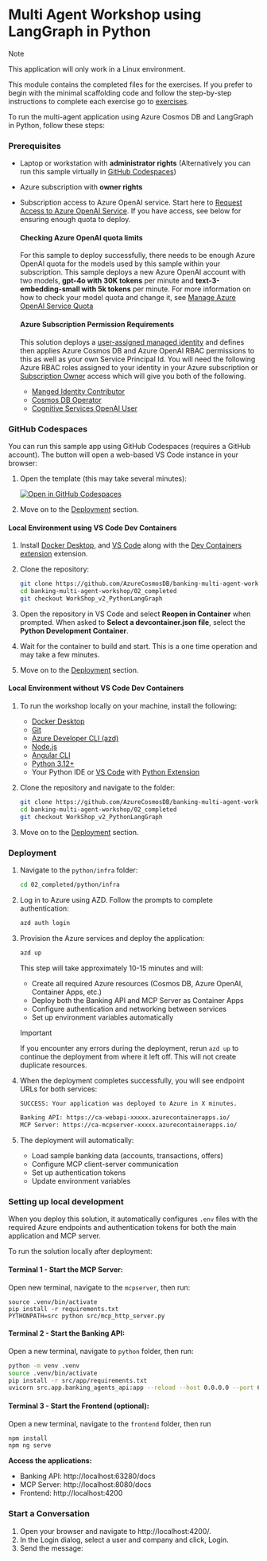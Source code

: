 # Multi Agent Workshop using LangGraph in Python

> [!NOTE]
> This application will only work in a Linux environment.

This module contains the completed files for the exercises. If you prefer to begin with the minimal scaffolding code and follow the step-by-step instructions to complete each exercise go to [exercises](../../01_exercises/README.md).

To run the multi-agent application using Azure Cosmos DB and LangGraph in Python, follow these steps:

### Prerequisites

- Laptop or workstation with **administrator rights** (Alternatively you can run this sample virtually in [GitHub Codespaces](https://github.com/features/codespaces))
- Azure subscription with **owner rights**
- Subscription access to Azure OpenAI service. Start here to [Request Access to Azure OpenAI Service](https://aka.ms/oaiapply). If you have access, see below for ensuring enough quota to deploy.

  #### Checking Azure OpenAI quota limits

  For this sample to deploy successfully, there needs to be enough Azure OpenAI quota for the models used by this sample within your subscription. This sample deploys a new Azure OpenAI account with two models, **gpt-4o with 30K tokens** per minute and **text-3-embedding-small with 5k tokens** per minute. For more information on how to check your model quota and change it, see [Manage Azure OpenAI Service Quota](https://learn.microsoft.com/azure/ai-services/openai/how-to/quota)

  #### Azure Subscription Permission Requirements

  This solution deploys a [user-assigned managed identity](https://learn.microsoft.com/entra/identity/managed-identities-azure-resources/overview) and defines then applies Azure Cosmos DB and Azure OpenAI RBAC permissions to this as well as your own Service Principal Id. You will need the following Azure RBAC roles assigned to your identity in your Azure subscription or [Subscription Owner](https://learn.microsoft.com/azure/role-based-access-control/built-in-roles/privileged#owner) access which will give you both of the following.

  - [Manged Identity Contributor](https://learn.microsoft.com/azure/role-based-access-control/built-in-roles/identity#managed-identity-contributor)
  - [Cosmos DB Operator](https://learn.microsoft.com/azure/role-based-access-control/built-in-roles/databases#cosmos-db-operator)
  - [Cognitive Services OpenAI User](https://learn.microsoft.com/azure/role-based-access-control/built-in-roles/ai-machine-learning#cognitive-services-openai-user)

### GitHub Codespaces

You can run this sample app using GitHub Codespaces (requires a GitHub account). The button will open a web-based VS Code instance in your browser:

1. Open the template (this may take several minutes):

   [![Open in GitHub Codespaces](https://github.com/codespaces/badge.svg)](https://codespaces.new/AzureCosmosDB/banking-multi-agent-workshop/tree/WorkShop_v2_PythonLangGraph?devcontainer_path=.devcontainer/python/devcontainer.json)

2. Move on to the [Deployment](readme.md#deployment) section.

#### Local Environment using VS Code Dev Containers

1. Install [Docker Desktop](https://docs.docker.com/desktop/), and [VS Code](https://code.visualstudio.com/Download) along with the [Dev Containers extension](https://code.visualstudio.com/docs/devcontainers/tutorial#_install-the-extension) extension.

2. Clone the repository:

   ```bash
   git clone https://github.com/AzureCosmosDB/banking-multi-agent-workshop/
   cd banking-multi-agent-workshop/02_completed
   git checkout WorkShop_v2_PythonLangGraph
   ```

3. Open the repository in VS Code and select **Reopen in Container** when prompted. When asked to **Select a devcontainer.json file**, select the **Python Development Container**.

4. Wait for the container to build and start. This is a one time operation and may take a few minutes.

5. Move on to the [Deployment](readme.md#deployment) section.

#### Local Environment without VS Code Dev Containers

1. To run the workshop locally on your machine, install the following:

   - [Docker Desktop](https://docs.docker.com/desktop/)
   - [Git](https://git-scm.com/downloads)
   - [Azure Developer CLI (azd)](https://aka.ms/install-azd)
   - [Node.js](https://nodejs.org/en/download/)
   - [Angular CLI](https://angular.dev/installation#install-angular-cli)
   - [Python 3.12+](https://www.python.org/downloads/)
   - Your Python IDE or [VS Code](https://code.visualstudio.com/Download) with [Python Extension](https://marketplace.visualstudio.com/items?itemName=ms-python.python)

2. Clone the repository and navigate to the folder:

   ```bash
   git clone https://github.com/AzureCosmosDB/banking-multi-agent-workshop/
   cd banking-multi-agent-workshop/02_completed
   git checkout WorkShop_v2_PythonLangGraph
   ```

3. Move on to the [Deployment](readme.md#deployment) section.

### Deployment

1. Navigate to the `python/infra` folder:

   ```bash
   cd 02_completed/python/infra
   ```

2. Log in to Azure using AZD. Follow the prompts to complete authentication:

   ```bash
   azd auth login
   ```

3. Provision the Azure services and deploy the application:

   ```bash
   azd up
   ```

   This step will take approximately 10-15 minutes and will:
   - Create all required Azure resources (Cosmos DB, Azure OpenAI, Container Apps, etc.)
   - Deploy both the Banking API and MCP Server as Container Apps
   - Configure authentication and networking between services
   - Set up environment variables automatically

   > [!IMPORTANT]
   > If you encounter any errors during the deployment, rerun `azd up` to continue the deployment from where it left off. This will not create duplicate resources.

4. When the deployment completes successfully, you will see endpoint URLs for both services:

   ```bash
   SUCCESS: Your application was deployed to Azure in X minutes.
   
   Banking API: https://ca-webapi-xxxxx.azurecontainerapps.io/
   MCP Server: https://ca-mcpserver-xxxxx.azurecontainerapps.io/
   ```

5. The deployment will automatically:
   - Load sample banking data (accounts, transactions, offers)
   - Configure MCP client-server communication
   - Set up authentication tokens
   - Update environment variables

### Setting up local development

When you deploy this solution, it automatically configures `.env` files with the required Azure endpoints and authentication tokens for both the main application and MCP server.

To run the solution locally after deployment:

#### Terminal 1 - Start the MCP Server:

Open new terminal, navigate to the `mcpserver`, then run:

```shell
source .venv/bin/activate
pip install -r requirements.txt
PYTHONPATH=src python src/mcp_http_server.py
```

#### Terminal 2 - Start the Banking API:

Open a new terminal, navigate to `python` folder, then run:

```bash
python -m venv .venv
source .venv/bin/activate
pip install -r src/app/requirements.txt
uvicorn src.app.banking_agents_api:app --reload --host 0.0.0.0 --port 63280
```

#### Terminal 3 - Start the Frontend (optional):

Open a new terminal, navigate to the `frontend` folder, then run

```bash
npm install
npm ng serve
```

**Access the applications:**
- Banking API: http://localhost:63280/docs
- MCP Server: http://localhost:8080/docs
- Frontend: http://localhost:4200

### Start a Conversation

1. Open your browser and navigate to http://localhost:4200/.
1. In the Login dialog, select a user and company and click, Login.
1. Send the message: